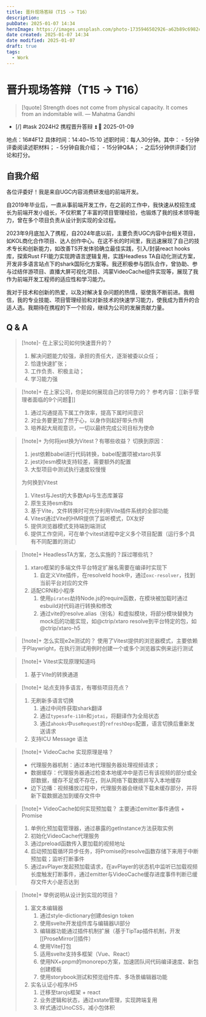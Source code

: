 ```yaml
---
title: 晋升现场答辩（T15 -> T16）
description: 
pubDate: 2025-01-07 14:34
heroImage: https://images.unsplash.com/photo-1735946502926-a62b89c6982c?crop=entropy&cs=srgb&fm=jpg&ixid=M3w2Mjc5MjV8MHwxfHJhbmRvbXx8fHx8fHx8fDE3MzYyMzE3MDR8&ixlib=rb-4.0.3&q=85&w=1200h=400
date created: 2025-01-07 14:34
date modified: 2025-01-07
draft: true
tags:
  - Work
---
```


# 晋升现场答辩（T15 -> T16）

> [!quote] Strength does not come from physical capacity. It comes from an indomitable will.
> — Mahatma Gandhi

- [/] #task 2024H2 携程晋升答辩 ⏫ 📅 2025-01-09

地点：16#4F12
具体时间：14:40~15:10
述职时间：每人30分钟。其中：
    - 5分钟评委阅读述职材料；
    - 5分钟自我介绍；
    - 15分钟Q&A；
    - 之后5分钟供评委们讨论和打分。


## 自我介绍

各位评委好！我是来自UGC内容消费研发组的前端开发。

自2019年毕业后，一直从事前端开发工作，在之前的工作中，我快速从校招生成长为前端开发小组长，不仅积累了丰富的项目管理经验，也锻炼了我的技术领导能力，曾在多个项目负责从设计到实现的全过程。

2023年9月底加入了携程，自2024年底以前，主要负责UGC内容中台相关项目，如KOL商化合作项目、达人创作中心。在这不长的时间里，我迅速展现了自己的技术专长和创新能力，如改善TS开发体验确立最佳实践，引入/封装react hooks库，探索Rust FFI能力实现跨语言逻辑复用，实践Headless TA自动化测试方案，开发非多语言站点下的shark国际化方案等。我还积极参与团队合作，曾协助、参与过结伴游项目、直播大屏可视化项目、鸿蒙VideoCache组件实现等，展现了我作为前端开发工程师的适应性和学习能力。

我对于技术和创新的热爱，以及对解决复杂问题的热情，驱使我不断前进。我相信，我的专业技能、项目管理经验和对新技术的快速学习能力，使我成为晋升的合适人选。我期待在携程的下一个阶段，继续为公司的发展贡献力量。

## Q & A

>[!note]- 在上家公司如何快速晋升的？
>1. 解决问题能力较强，承担的责任大，逐渐被委以众任；
>2. 恰逢快速扩张；
>3. 工作负责、积极主动；
>4. 学习能力强


>[!note]+ 在上家公司，你是如何展现自己的领导力的？
>参考内容：[[新手管理者面临的9个问题🙋]]
>1. 通过沟通提高下属工作效率，提高下属时间意识
>2. 对业务要更加了然于心，以身作则起好带头作用
>3. 培养起大局观意识，一切以最终完成公司目标为使命

>[!note]+ 为何将jest换为Vitest？有哪些收益？
> 切换到原因：
> 1. jest依赖babel进行代码转换，babel配置项被xtaro共享
> 2. jest对esm模块支持较差，需要额外的配置
> 3. 大型项目中测试执行速度较慢慢
> 
> 为何换到Vitest
> 1. Vitest与Jest的大多数Api与生态库兼容
> 2. 原生支持esm和ts
> 3. 基于Vite，文件转换时可充分利用Vite插件系统的全部功能
> 4. Vitest通过Vite的HMR提供了监听模式，DX友好
> 5. 提供浏览器模式支持端到端测试
> 6. 提供工作空间，可在单个vitest进程中定义多个项目配置（运行多个具有不同配置的测试）

>[!note]+ HeadlessTA方案，怎么实施的？踩过哪些坑？
>1. xtaro框架的多端文件平台特定扩展名需要在编译时实现下
>    1. 自定义Vite插件，在resolveId hook中，通过`oxc-resolver`，找到当前平台对应的文件
>2. 适配CRN和小程序
>    1. 使用`pirates`劫持Node.js的require函数，在模块被加载时通过esbuild对代码进行转换和修改
>    2. 通过vite的resolve.alias（别名）和虚拟模块，将部分模块替换为mock后的功能实现，如@ctrip/xtaro resolve到平台特定的包，如 @ctrip/xtaro-h5

>[!note]+ 怎么实现e2e测试的？
>使用了Vitest提供的浏览器模式，主要依赖于Playwright，在执行测试用例时创建一个或多个浏览器实例来运行测试


>[!note]+ Vitest实现原理知道吗
>1. 基于Vite的转换通道

>[!note]+ 站点支持多语言，有哪些项目亮点？
>1. 无刷新多语言切换
>    1. 通过中间件获取shark翻译
>    2. 通过`typesafe-i18n`和`jotai`，将翻译作为全局状态
>    3. 通过`ahooks`中`useRequest`的`refreshDeps`配置，语言切换后重新发送请求
> 2. 支持ICU Message 语法

>[!note]+ VideoCache 实现原理是啥？
>- 代理服务器机制：通过本地代理服务器处理视频请求；
>- 数据缓存：代理服务器通过检查本地缓冲中是否已有该视频的部分或全部数据，缓存不足或不存在，则从网络下载数据并写入本地缓存
>- 边下边播：视频播放过程中，代理服务器会继续下载未缓存部分，并将新下载数据追加到缓存文件中

>[!note]+ VideoCache如何实现预加载？
>主要通过emitter事件通信 + Promise 
>
>1. 单例化预加载管理器，通过暴露的getInstance方法获取实例
>2. 初始化VideoCache代理服务
>3. 通过preload函数传入要加载的视频地址
>4. 启动预加载循环异步任务，将Promise的resolve函数存储下来用于中断预加载；监听打断事件
>5. 通过avPlayer发起预加载请求，在avPlayer的状态机中监听已加载视频长度触发打断事件，通过emitter与VideoCache缓存进度事件判断已缓存文件大小是否达到

>[!note]+ 举例说明从设计到实现的项目？
>1. 富文本编辑器
>    1. 通过style-dictionary创建design token
>    2. 使用svelte开发组件库与编辑器UI部分
>    3. 编辑器功能通过插件机制扩展（基于TipTap插件机制，开发[[ProseMirror]]插件）
>    4. 使用Vite打包
>    5. 适用svelte支持多框架（Vue、React）
>    6. 使用NX+pnpm的monorepo方案，加速团队间代码编译速度、新包创建模板
>    7. 使用storybook测试和预览组件库、多场景编辑器功能
>2. 实名认证小程序/H5
>    1. 迁移至tarojs框架 + react
>    2. 业务逻辑和状态，通过xstate管理，实现跨端复用
>    3. 样式通过UnoCSS，减小包体积

